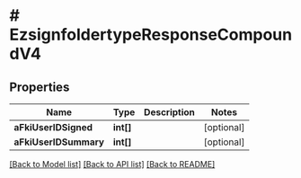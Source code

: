 # # EzsignfoldertypeResponseCompoundV4

## Properties

Name | Type | Description | Notes
------------ | ------------- | ------------- | -------------
**aFkiUserIDSigned** | **int[]** |  | [optional]
**aFkiUserIDSummary** | **int[]** |  | [optional]

[[Back to Model list]](../../README.md#models) [[Back to API list]](../../README.md#endpoints) [[Back to README]](../../README.md)
